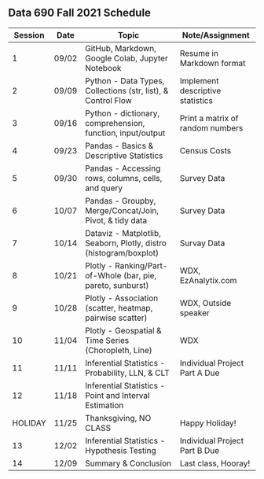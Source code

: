 
## Data 690 Fall 2021 Schedule

Session | Date  | Topic                                                               | Note/Assignment
--------|-------| --------------------------------------------------------------------|-----------
1       | 09/02 | GitHub, Markdown, Google Colab, Jupyter Notebook                    | Resume in Markdown format
2       | 09/09 | Python - Data Types, Collections (str, list), & Control Flow        | Implement descriptive statistics 
3       | 09/16 | Python - dictionary, comprehension, function, input/output          | Print a matrix of random numbers
4       | 09/23 | Pandas - Basics & Descriptive Statistics                            | Census Costs 
5       | 09/30 | Pandas - Accessing rows, columns, cells, and query                  | Survey Data
6       | 10/07 | Pandas - Groupby, Merge/Concat/Join, Pivot, & tidy data             | Survey Data
7       | 10/14 | Dataviz - Matplotlib, Seaborn, Plotly, distro (histogram/boxplot)   | Survay Data
8       | 10/21 | Plotly - Ranking/Part-of-Whole (bar, pie, pareto, sunburst)         | WDX, EzAnalytix.com
9       | 10/28 | Plotly - Association (scatter, heatmap, pairwise scatter)           | WDX, Outside speaker
10      | 11/04 | Plotly - Geospatial & Time Series (Choropleth, Line)                | WDX
11      | 11/11 | Inferential Statistics - Probability, LLN, & CLT                    | Individual Project Part A Due
12      | 11/18 | Inferential Statistics - Point and Interval Estimation              |
HOLIDAY | 11/25 | Thanksgiving, NO CLASS                                              | Happy Holiday!
13      | 12/02 | Inferential Statistics - Hypothesis Testing                         | Individual Project Part B Due
14      | 12/09 | Summary & Conclusion                                                | Last class, Hooray!

